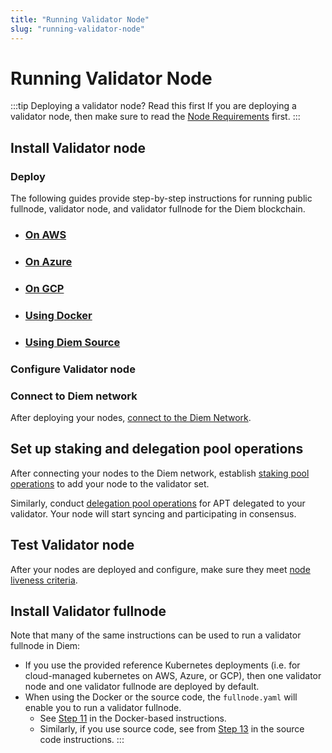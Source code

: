 ```yaml
---
title: "Running Validator Node"
slug: "running-validator-node"
---
```


# Running Validator Node

:::tip Deploying a validator node? Read this first
If you are deploying a validator node, then make sure to read the [Node Requirements](../node-requirements.md) first.
:::

## Install Validator node

### Deploy

The following guides provide step-by-step instructions for running public fullnode, validator node, and validator fullnode for the Diem blockchain. 

- ### [On AWS](./using-aws.md)
- ### [On Azure](./using-azure.md)
- ### [On GCP](./using-gcp.md)
- ### [Using Docker](./using-docker.md)
- ### [Using Diem Source](./using-source-code.md)

### Configure Validator node

### Connect to Diem network

After deploying your nodes, [connect to the Diem Network](../connect-to-diem-network.md).

## Set up staking and delegation pool operations

After connecting your nodes to the Diem network, establish [staking pool operations](../staking-pool-operations.md) to add your node to the validator set. 

Similarly, conduct [delegation pool operations](../delegation-pool-operations.md) for APT delegated to your validator. Your node will start syncing and participating in consensus.

## Test Validator node

After your nodes are deployed and configure, make sure they meet [node liveness criteria](../node-liveness-criteria.md).

## Install Validator fullnode

Note that many of the same instructions can be used to run a validator fullnode in Diem:

-  If you use the provided reference Kubernetes deployments (i.e. for cloud-managed kubernetes on AWS, Azure, or GCP), then one validator node and one validator fullnode are deployed by default.
- When using the Docker or the source code, the `fullnode.yaml` will enable you to run a validator fullnode. 
  - See [Step 11](./using-docker.md#docker-vfn) in the Docker-based instructions. 
  - Similarly, if you use source code, see from [Step 13](./using-source-code.md#source-code-vfn) in the source code instructions. 
:::
